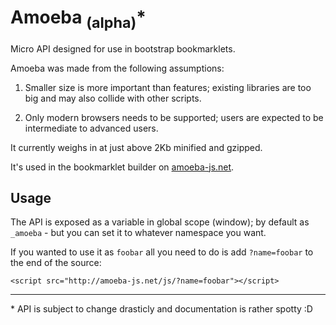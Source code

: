 # Amoeba <sub>(alpha)</sub><super>*</super>

Micro API designed for use in bootstrap bookmarklets.

Amoeba was made from the following assumptions:

1. Smaller size is more important than features; existing libraries are too big and may also collide with other scripts.

2. Only modern browsers needs to be supported; users are expected to be intermediate to advanced users.

It currently weighs in at just above 2Kb minified and gzipped.

It's used in the bookmarklet builder on [amoeba-js.net](http://amoeba-js.net/).

## Usage

The API is exposed as a variable in global scope (window); by default as `_amoeba` - but you can set it to whatever namespace you want.

If you wanted to use it as `foobar` all you need to do is add `?name=foobar` to the end of the source:

    <script src="http://amoeba-js.net/js/?name=foobar"></script>


<hr/>


<super>*</super> API is subject to change drasticly and documentation is rather spotty :D

